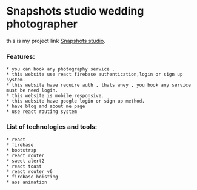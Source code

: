 # Snapshots studio wedding photographer  

this is my project link [Snapshots studio](https://snapshots-studio.web.app/).

### Features: 
    * you can book any photography service .
    * this website use react firebase authentication,login or sign up system.
    * this website have require auth , thats whey , you book any service  must be need login.
    * this website is mobile responsive.
    * this website have google login or sign up method. 
    * have blog and about me page 
    * use react routing system 
### List of technologies and tools:
    * react
    * firebase
    * bootstrap
    * react router
    * sweet alert2
    * react toast
    * react router v6
    * firebase hoisting
    * aos animation